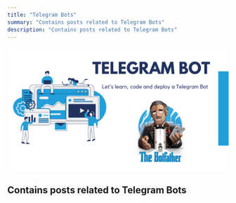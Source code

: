 ```yaml
---
title: "Telegram Bots"
summary: "Contains posts related to Telegram Bots"
description: "Contains posts related to Telegram Bots"
---
```

![telegram-bot-cover](images/telegram-bot-cover.png)
## Contains posts related to Telegram Bots
